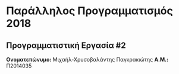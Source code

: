 # Παράλληλος Προγραμματισμός 2018
## Προγραμματιστική Εργασία #2

**Ονοματεπώνυμο:** Μιχαήλ-Χρυσοβαλάντης Παγκρακιώτης
**Α.Μ.:** Π2014035


